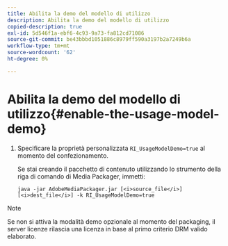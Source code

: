 ```yaml
---
title: Abilita la demo del modello di utilizzo
description: Abilita la demo del modello di utilizzo
copied-description: true
exl-id: 5d546f1a-ebf6-4c93-9a73-fa812cd71086
source-git-commit: be43bbbd1051886c8979ff590a3197b2a7249b6a
workflow-type: tm+mt
source-wordcount: '62'
ht-degree: 0%

---
```


# Abilita la demo del modello di utilizzo{#enable-the-usage-model-demo}

1. Specificare la proprietà personalizzata `RI_UsageModelDemo=true` al momento del confezionamento.

   Se stai creando il pacchetto di contenuto utilizzando lo strumento della riga di comando di Media Packager, immetti:

   ```
   java -jar AdobeMediaPackager.jar [<i>source_file</i>] [<i>dest_file</i>] -k RI_UsageModelDemo=true
   ```

>[!NOTE]
>
>Se non si attiva la modalità demo opzionale al momento del packaging, il server licenze rilascia una licenza in base al primo criterio DRM valido elaborato.
